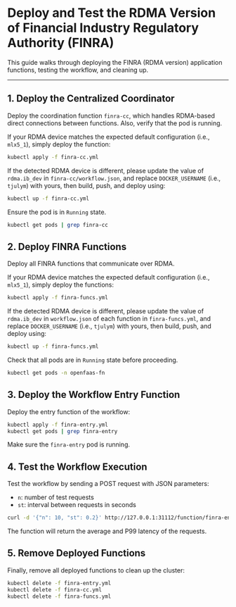 # Deploy and Test the RDMA Version of Financial Industry Regulatory Authority (FINRA)

This guide walks through deploying the FINRA (RDMA version) application functions, testing the workflow, and cleaning up.

---


## 1. Deploy the Centralized Coordinator

Deploy the coordination function `finra-cc`, which handles RDMA-based direct connections between functions. Also, verify that the pod is running.

If your RDMA device matches the expected default configuration (i.e., `mlx5_1`), simply deploy the function:

```bash
kubectl apply -f finra-cc.yml
```

If the detected RDMA device is different, please update the value of `rdma.ib_dev` in `finra-cc/workflow.json`, and replace `DOCKER_USERNAME` (i.e., `tjulym`) with yours, then build, push, and deploy using:

```bash
kubectl up -f finra-cc.yml
```


Ensure the pod is in `Running` state.

```bash
kubectl get pods | grep finra-cc
```


## 2. Deploy FINRA Functions

Deploy all FINRA functions that communicate over RDMA.

If your RDMA device matches the expected default configuration (i.e., `mlx5_1`), simply deploy the functions:

```bash
kubectl apply -f finra-funcs.yml
```

If the detected RDMA device is different, please update the value of `rdma.ib_dev` in `workflow.json` of each function in `finra-funcs.yml`, and replace `DOCKER_USERNAME` (i.e., `tjulym`) with yours, then build, push, and deploy using:

```bash
kubectl up -f finra-funcs.yml
```

Check that all pods are in `Running` state before proceeding.

```bash
kubectl get pods -n openfaas-fn
```

## 3. Deploy the Workflow Entry Function

Deploy the entry function of the workflow:

```bash
kubectl apply -f finra-entry.yml
kubectl get pods | grep finra-entry
```

Make sure the `finra-entry` pod is running.

## 4. Test the Workflow Execution

Test the workflow by sending a POST request with JSON parameters:
- `n`: number of test requests
- `st`: interval between requests in seconds

```bash
curl -d '{"n": 10, "st": 0.2}' http://127.0.0.1:31112/function/finra-entry
```

The function will return the average and P99 latency of the requests.



## 5. Remove Deployed Functions

Finally, remove all deployed functions to clean up the cluster:

```bash
kubectl delete -f finra-entry.yml
kubectl delete -f finra-cc.yml
kubectl delete -f finra-funcs.yml
```
